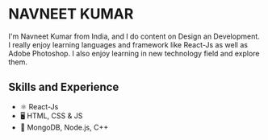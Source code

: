 # NAVNEET KUMAR

I'm Navneet Kumar from India, and I do content on Design an Development. I really enjoy learning languages and framework like React-Js as well as Adobe Photoshop.
I also enjoy learning in new technology field and explore them.

## Skills and Experience
* ⚛ React-Js
* 🖥️ HTML, CSS & JS
* 📁 MongoDB, Node.js, C++
